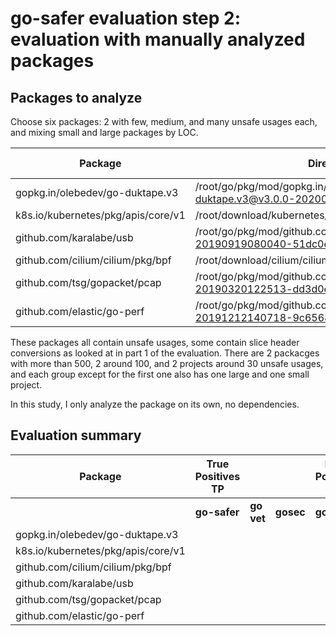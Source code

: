 # go-safer evaluation step 2: evaluation with manually analyzed packages

## Packages to analyze

Choose six packages: 2 with few, medium, and many unsafe usages each, and mixing small and large packages by LOC.

| **Package**                        | **Directory**                                                                       | **LOC** | **Number Go Files** | **Unsafe Usages** |
|------------------------------------|-------------------------------------------------------------------------------------|---------|---------------------|-------------------|
| gopkg.in/olebedev/go-duktape.v3    | /root/go/pkg/mod/gopkg.in/olebedev/go-duktape.v3@v3.0.0-20200316214253-d7b0ff38cac9 | 313     | 3                   | 906               |
| k8s.io/kubernetes/pkg/apis/core/v1 | /root/download/kubernetes/kubernetes/pkg/apis/core/v1                               | 10,048  | 6                   | 675               |
| github.com/karalabe/usb            | /root/go/pkg/mod/github.com/karalabe/usb@v0.0.0-20190919080040-51dc0efba356         | 166     | 2                   | 106               |
| github.com/cilium/cilium/pkg/bpf   | /root/download/cilium/cilium/pkg/bpf                                                | 2,851   | 13                  | 98                |
| github.com/tsg/gopacket/pcap       | /root/go/pkg/mod/github.com/tsg/gopacket@v0.0.0-20190320122513-dd3d0e41124a/pcap    | 100     | 1                   | 28                |
| github.com/elastic/go-perf         | /root/go/pkg/mod/github.com/elastic/go-perf@v0.0.0-20191212140718-9c656876f595      | 3,400   | 5                   | 27                |

These packages all contain unsafe usages, some contain slice header conversions as looked at in part 1 of the evaluation.
There are 2 packacges with more than 500, 2 around 100, and 2 projects around 30 unsafe usages, and each group except for
the first one also has one large and one small project.

In this study, I only analyze the package on its own, no dependencies.


## Evaluation summary

| **Package**                        | **True Positives TP** |            |           | **False Positives FP** |            |           | **True Negatives TN** |            |           | **False Negatives FN** |            |           | **Recall**   |            |           | **Precision** |            |           | **Accuracy** |
|------------------------------------|-----------------------|------------|-----------|------------------------|------------|-----------|-----------------------|------------|-----------|------------------------|------------|-----------|--------------|------------|-----------|---------------|------------|-----------|--------------|
|                                    | **go-safer**          | **go vet** | **gosec** | **go-safer**           | **go vet** | **gosec** | **go-safer**          | **go vet** | **gosec** | **go-safer**           | **go vet** | **gosec** | **go-safer** | **go vet** | **gosec** | **go-safer**  | **go vet** | **gosec** | **go-safer** |
| gopkg.in/olebedev/go-duktape.v3    |                       |            |           |                        |            |           |                       |            |           |                        |            |           |              |            |           |               |            |           |              |
| k8s.io/kubernetes/pkg/apis/core/v1 |                       |            |           |                        |            |           |                       |            |           |                        |            |           |              |            |           |               |            |           |              |
| github.com/cilium/cilium/pkg/bpf   |                       |            |           |                        |            |           |                       |            |           |                        |            |           |              |            |           |               |            |           |              |
| github.com/karalabe/usb            |                       |            |           |                        |            |           |                       |            |           |                        |            |           |              |            |           |               |            |           |              |
| github.com/tsg/gopacket/pcap       |                       |            |           |                        |            |           |                       |            |           |                        |            |           |              |            |           |               |            |           |              |
| github.com/elastic/go-perf         |                       |            |           |                        |            |           |                       |            |           |                        |            |           |              |            |           |               |            |           |              |